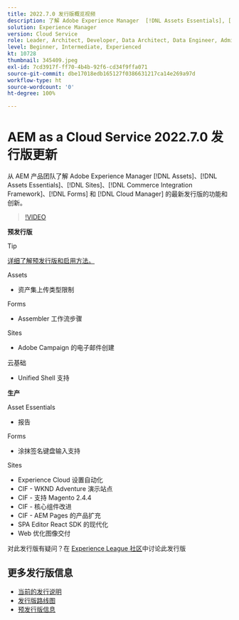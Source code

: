 ```yaml
---
title: 2022.7.0 发行版概览视频
description: 了解 Adobe Experience Manager  [!DNL Assets Essentials], [!DNL Sites], [!DNL Screens], [!DNL Forms]  和  [!DNL Cloud Foundation] 的 2022-7-0 发行版的最新功能和创新。
solution: Experience Manager
version: Cloud Service
role: Leader, Architect, Developer, Data Architect, Data Engineer, Admin, User
level: Beginner, Intermediate, Experienced
kt: 10728
thumbnail: 345409.jpeg
exl-id: 7cd3917f-ff70-4b4b-92f6-cd34f9ffa071
source-git-commit: dbe17018edb165127f0386631217ca14e269a97d
workflow-type: ht
source-wordcount: '0'
ht-degree: 100%

---
```



# AEM as a Cloud Service 2022.7.0 发行版更新

从 AEM 产品团队了解 Adobe Experience Manager [!DNL Assets]、[!DNL Assets Essentials]、[!DNL Sites]、[!DNL Commerce Integration Framework]、[!DNL Forms] 和 [!DNL Cloud Manager] 的最新发行版的功能和创新。

>[!VIDEO](https://video.tv.adobe.com/v/345409/?quality=12&learn=on)

**预发行版**

>[!TIP]
>
>[详细了解预发行版和启用方法。](https://experienceleague.adobe.com/docs/experience-manager-cloud-service/content/release-notes/prerelease.html)

Assets

* 资产集上传类型限制

Forms

* Assembler 工作流步骤

Sites

* Adobe Campaign 的电子邮件创建

云基础

* Unified Shell 支持

**生产**

Asset Essentials

* 报告

Forms

* 涂抹签名键盘输入支持

Sites

* Experience Cloud 设置自动化
* CIF - WKND Adventure 演示站点
* CIF - 支持 Magento 2.4.4
* CIF - 核心组件改进
* CIF - AEM Pages 的产品扩充
* SPA Editor React SDK 的现代化
* Web 优化图像交付

对此发行版有疑问？在 [Experience League 社区](https://adobe.ly/3paYDAo)中讨论此发行版

## 更多发行版信息

* [当前的发行说明](https://experienceleague.adobe.com/docs/experience-manager-cloud-service/content/release-notes/home.html)
* [发行版路线图](https://experienceleague.adobe.com/docs/experience-manager-release-information/aem-release-updates/update-releases-roadmap.html)
* [预发行版信息](https://experienceleague.adobe.com/docs/experience-manager-cloud-service/content/release-notes/prerelease.html)
